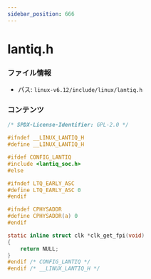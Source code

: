 ```yaml
---
sidebar_position: 666
---
```

# lantiq.h

### ファイル情報

- パス: `linux-v6.12/include/linux/lantiq.h`

### コンテンツ

```h
/* SPDX-License-Identifier: GPL-2.0 */

#ifndef __LINUX_LANTIQ_H
#define __LINUX_LANTIQ_H

#ifdef CONFIG_LANTIQ
#include <lantiq_soc.h>
#else

#ifndef LTQ_EARLY_ASC
#define LTQ_EARLY_ASC 0
#endif

#ifndef CPHYSADDR
#define CPHYSADDR(a) 0
#endif

static inline struct clk *clk_get_fpi(void)
{
	return NULL;
}
#endif /* CONFIG_LANTIQ */
#endif /* __LINUX_LANTIQ_H */

```
